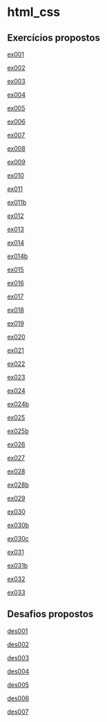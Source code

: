# html_css



<h2>Exercícios propostos</h2>

<a href="https://dsordes37.github.io/html_css/ex001/" target="_blank" >ex001</a>

<a href="https://dsordes37.github.io/html_css/ex002/" target="_blank" >ex002</a>

<a href="https://dsordes37.github.io/html_css/ex003/" target="_blank" >ex003</a>

<a href="https://dsordes37.github.io/html_css/ex004/" target="_blank" >ex004</a>

<a href="https://dsordes37.github.io/html_css/ex005/" target="_blank" >ex005</a>

<a href="https://dsordes37.github.io/html_css/ex006/" target="_blank" >ex006</a>

<a href="https://dsordes37.github.io/html_css/ex007/" target="_blank" >ex007</a>

<a href="https://dsordes37.github.io/html_css/ex008/" target="_blank" >ex008</a>

<a href="https://dsordes37.github.io/html_css/ex009/" target="_blank" >ex009</a>

<a href="https://dsordes37.github.io/html_css/ex010/" target="_blank" >ex010</a>
<!--=========================================================-->


<a href="https://dsordes37.github.io/html_css/ex011/" target="_blank" >ex011</a>

<a href="https://dsordes37.github.io/html_css/ex011b/" target="_blank" >ex011b</a>

<a href="https://dsordes37.github.io/html_css/ex012/" target="_blank" >ex012</a>

<a href="https://dsordes37.github.io/html_css/ex013/" target="_blank" >ex013</a>

<a href="https://dsordes37.github.io/html_css/ex014/" target="_blank" >ex014</a>

<a href="https://dsordes37.github.io/html_css/ex014b/" target="_blank" >ex014b</a>

<a href="https://dsordes37.github.io/html_css/ex015/" target="_blank" >ex015</a>

<a href="https://dsordes37.github.io/html_css/ex016/" target="_blank" >ex016</a>

<a href="https://dsordes37.github.io/html_css/ex017/" target="_blank" >ex017</a>

<a href="https://dsordes37.github.io/html_css/ex018/" target="_blank" >ex018</a>

<a href="https://dsordes37.github.io/html_css/ex019/" target="_blank" >ex019</a>

<a href="https://dsordes37.github.io/html_css/ex020/" target="_blank" >ex020</a>
<!--=========================================================-->

<a href="https://dsordes37.github.io/html_css/ex021/" target="_blank" >ex021</a>

<a href="https://dsordes37.github.io/html_css/ex022/" target="_blank" >ex022</a>

<a href="https://dsordes37.github.io/html_css/ex023/" target="_blank" >ex023</a>

<a href="https://dsordes37.github.io/html_css/ex024/" target="_blank" >ex024</a>

<a href="https://dsordes37.github.io/html_css/ex024b/" target="_blank" >ex024b</a>

<a href="https://dsordes37.github.io/html_css/ex025/" target="_blank" >ex025</a>

<a href="https://dsordes37.github.io/html_css/ex025 copy/" target="_blank" >ex025b</a>

<a href="https://dsordes37.github.io/html_css/ex026/" target="_blank" >ex026</a>

<a href="https://dsordes37.github.io/html_css/ex027/" target="_blank" >ex027</a>

<a href="https://dsordes37.github.io/html_css/ex028/" target="_blank" >ex028</a>

<a href="https://dsordes37.github.io/html_css/ex028b/" target="_blank" >ex028b</a>

<a href="https://dsordes37.github.io/html_css/ex029/" target="_blank" >ex029</a>

<a href="https://dsordes37.github.io/html_css/ex030/" target="_blank" >ex030</a>

<a href="https://dsordes37.github.io/html_css/ex030b/" target="_blank" >ex030b</a>

<a href="https://dsordes37.github.io/html_css/ex030c/" target="_blank" >ex030c</a>

<a href="https://dsordes37.github.io/html_css/ex031/" target="_blank" >ex031</a>

<a href="https://dsordes37.github.io/html_css/ex031b/" target="_blank" >ex031b</a>

<a href="https://dsordes37.github.io/html_css/ex032/" target="_blank" >ex032</a>

<a href="https://dsordes37.github.io/html_css/ex033/" target="_blank" >ex033</a>

<!--=========================================================-->

<h2>Desafios propostos</h2>

<a href="https://dsordes37.github.io/html_css/des001/" target="_blank" >des001</a>

<a href="https://dsordes37.github.io/html_css/des002/" target="_blank" >des002</a>

<a href="https://dsordes37.github.io/html_css/des003/" target="_blank" >des003</a>

<a href="https://dsordes37.github.io/html_css/des004/" target="_blank" >des004</a>

<a href="https://dsordes37.github.io/html_css/des005/" target="_blank" >des005</a>

<a href="https://dsordes37.github.io/html_css/des006/" target="_blank" >des006</a>

<a href="https://dsordes37.github.io/html_css/des007/" target="_blank" >des007</a>



